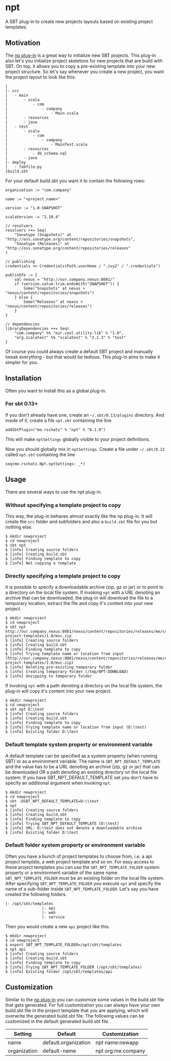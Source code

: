 # npt

A SBT plug-in to create new projects layouts based on existing project templates. 

## Motivation

The [np plug-in](https://github.com/softprops/np) is a great way to initialize new SBT projects. This plug-in also let's you initialize project skeletons for new projects that are build with SBT. On top, it allows you to copy a pre-existing template into your new project structure. So let's say whenever you create a new project, you want the project layout to look like this:

    |
    |- src
	|	- main
	|		- scala
	|			- com
	|				- company
	|					- Main.scala
	|		- resources
	|		- java
	|	- test
	|		- scala
	|			- com
	|				- company
	|					- MainTest.scala
	|		- resources
	|			- db_schema.sql
	|		- java
	|- deploy
	|	- fabfile.py
	|build.sbt
	
For your default build.sbt you want it to contain the following rows:

    organization := "com.company"

    name := "<project_name>"

    version := "1.0-SNAPSHOT"

    scalaVersion := "2.10.4"
	
	// resolvers
    resolvers ++= Seq(
        "Sonatype (Snapshots)" at "http://oss.sonatype.org/content/repositories/snapshots",
        "Sonatype (Releases)" at "http://oss.sonatype.org/content/repositories/releases"
    )

    // publishing
    credentials += Credentials(Path.userHome / ".ivy2" / ".credentials")

	publishTo := {
        val nexus = "http://our.company.nexus:8081/"
        if (version.value.trim.endsWith("SNAPSHOT")) {
            Some("Snapshots" at nexus + "nexus/content/repositories/snapshots")
        } else {
            Some("Releases" at nexus + "nexus/content/repositories/releases")
        }
    }
	
	// dependencies
	libraryDependencies ++= Seq(
	    "com.company" %% "our.cool.utility-lib" % "1.0",
		"org.scalatest" %% "scalatest" % "2.1.3" % "test"
	}
	
Of course you could always create a default SBT project and manually tweak everything - but that would be tedious. This plug-in aims to make it simpler for you.

## Installation

Often you want to install this as a global plug-in.

### For sbt 0.13+

If you don't already have one, create an `~/.sbt/0.13/plugins` directory. And inside of it, create a file `npt.sbt` containing the line

    addSbtPlugin("me.rschatz" % "npt" % "0.1.0")
    
This will make `nptSettings` globally visible to your project definitions.

Now you should globally mix in `nptSettings`. Create a file under `~/.sbt/0.13` called `npt.sbt` containing the line

    seq(me.rschatz.Npt.nptSettings: _*)
	
## Usage

There are several ways to use the npt plug-in.

### Without specifying a template project to copy

This way, the plug-in behaves almost exactly like the np plug-in. It will create the `src` folder and subfolders and also a `build.sbt` file for you but nothing else.

    $ mkdir newproject
	$ cd newproject
    $ sbt npt
    $ [info] Creating source folders
    $ [info] Creating build.sbt
    $ [info] Finding template to copy
    $ [info] Not copying a template

### Directly specifying a template project to copy

It is possible to specify a downloadable archive (zip, gz or jar) or to point to a directory on the local file system. If invoking `npt` with a URL denoting an archive that 
can be downloaded, the plug-in will download the file to a temporary location, extract the file and copy it's content into your new project.

    $ mkdir newproject
	$ cd newproject
    $ sbt npt http://our.company.nexus:8081/nexus/content/repositories/releases/me/company/sbt-project-templates/1.0/mvc.zip
    $ [info] Creating source folders
    $ [info] Creating build.sbt
    $ [info] Finding template to copy
    $ [info] Trying template name or location from input (http://our.company.nexus:8081/nexus/content/repositories/releases/me/company/sbt-project-templates/1.0/mvc.zip)
    $ [info] Deleting pre-existing temporary folder
    $ [info] Creating temporary folder (/tmp/NPT-DOWNLOAD)
    $ [info] Unzipping to temporary folder
	
If invoking `npt` with a path denoting a directory on the local file system, the plug-in will copy it's content into your new project.

    $ mkdir newproject
	$ cd newproject
    $ sbt npt D:\test
    $ [info] Creating source folders
    $ [info] Creating build.sbt
    $ [info] Finding template to copy
    $ [info] Trying template name or location from input (D:\test)
    $ [info] Existing folder D:\test
	
### Default template system property or environment variable

A default template can be specified as a system property (when running SBT) or as a environment variable. The name is `SBT_NPT_DEFAULT_TEMPLATE` and the value has to be a URL denoting an archive (zip, gz or jar) that can be downloaded OR a path denoting an existing directory on the local file system. If you have SBT_NPT_DEFAULT_TEMPLATE set you don't have to specify an additional argument when invoking `npt`.

    $ mkdir newproject
	$ cd newproject
    $ sbt -DSBT_NPT_DEFAULT_TEMPLATE=D:\\test
	$ npt
    $ [info] Creating source folders
    $ [info] Creating build.sbt
    $ [info] Finding template to copy
    $ [info] Trying SBT_NPT_DEFAULT_TEMPLATE (D:\test)
    $ [info] URL: D:\test does not denote a downloadable archive
    $ [info] Existing folder D:\test
	
### Default folder system property or environment variable

Often you have a bunch of project templates to choose from, i.e. a api project template, a web project template and so on. For easy access to these project templates you can use the `SBT_NPT_TEMPLATE_FOLDER` system property or a environment variable of the same name. `SBT_NPT_TEMPLATE_FOLDER` must be an existing folder on the local file system. After specifying `SBT_NPT_TEMPLATE_FOLDER` you execute `npt` and specify the name of a sub-folder inside `SBT_NPT_TEMPLATE_FOLDER`. Let's say you have created the following folders.

    |- /opt/sbt/templates 
					|- api					
					|- web
					|- service

Then you would create a new `api` project like this.
					
    $ mkdir newproject
	$ cd newproject
    $ export SBT_NPT_TEMPLATE_FOLDER=/opt/sbt/templates
	$ npt api
	$ [info] Creating source folders
	$ [info] Creating build.sbt
	$ [info] Finding template to copy
	$ [info] Trying SBT_NPT_TEMPLATE_FOLDER (/opt/sbt/templates)
	$ [info] Existing folder /opt/sbt/templates/api
	
## Customization

Similar to the [np plug-in](https://github.com/softprops/np) you can customize some values in the build.sbt file that gets generated. For full customization you can always have your own build.sbt file in the project template that you are applying, which will overwrite the generated build.sbt file. The following values can be customized in the default generated build.sbt file.

| Setting       | Default              | Customization      |
| ------------- |----------------------|--------------------|
| name          | default.organization | npt name:newapp    |
| organization  | default-name         | npt org:me.company |